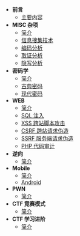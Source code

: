 - **前言**
  - [主要内容](/introduction)
- **MISC 杂项**
  - [简介](/misc/)
  - [信息搜集技术](/misc/recon)
  - [编码分析](/misc/encode)
  - [取证分析](/misc/forensic)
  - [隐写分析](/misc/steganalysis)
- **密码学**
  - [简介](/crypto/)
  - [古典密码](/crypto/classical)
  - [现代密码](/crypto/modern)
- **WEB**
  - [简介](/web/)
  - [SQL 注入](/web/sqli)
  - [XSS 跨站脚本攻击](/web/xss)
  - [CSRF 跨站请求伪造](/web/csrf)
  - [SSRF 服务端请求伪造](/web/ssrf)
  - [PHP 代码审计](/web/php)
- **逆向**
  - [简介](/reverse/)
- **Mobile**
  - [简介](/mobile/)
  - [Android](/mobile/android)
- **PWN**
  - [简介](/pwn/)
- **CTF 竞赛模式**
  - [简介](/ctf_mode/)
- **CTF 学习进阶**
  - [简介](/ctf_advanced/)